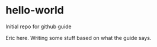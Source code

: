 # hello-world
Initial repo for github guide

Eric here. Writing some stuff based on what the guide says.

